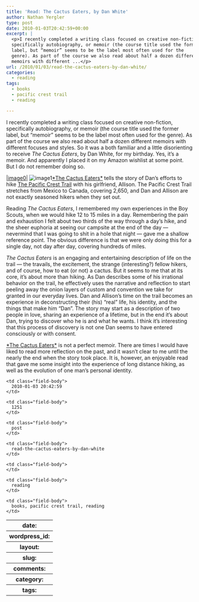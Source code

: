 ```yaml
---
title: 'Read: The Cactus Eaters, by Dan White'
author: Nathan Yergler
type: post
date: 2010-01-03T20:42:59+00:00
excerpt: |
  <p>I recently completed a writing class focused on creative non-fiction,
  specifically autobiography, or memoir (the course title used the former
  label, but “memoir” seems to be the label most often used for the
  genre). As part of the course we also read about half a dozen different
  memoirs with different ...</p>
url: /2010/01/03/read-the-cactus-eaters-by-dan-white/
categories:
  - reading
tags:
  - books
  - pacific crest trail
  - reading

---
```

I recently completed a writing class focused on creative non-fiction, specifically autobiography, or memoir (the course title used the former label, but “memoir” seems to be the label most often used for the genre). As part of the course we also read about half a dozen different memoirs with different focuses and styles. So it was a both familiar and a little disorienting to receive _The Cactus Eaters_, by Dan White, for my birthday. Yes, it’s a memoir. And apparently I placed it on my Amazon wishlist at some point. But I do not remember doing so.

[|image0|][1] ![image1][2][\*The Cactus Eaters\*][1]  tells the story of Dan’s efforts to hike [The Pacific Crest Trail][3]  with his girlfriend, Allison. The Pacific Crest Trail stretches from Mexico to Canada, covering 2,650, and Dan and Allison are not exactly seasoned hikers when they set out.

Reading _The Cactus Eaters_, I remembered my own experiences in the Boy Scouts, when we would hike 12 to 15 miles in a day. Remembering the pain and exhaustion I felt about two thirds of the way through a day’s hike, and the sheer euphoria at seeing our campsite at the end of the day — nevermind that I was going to shit in a hole that night — gave me a shallow reference point. The obvious difference is that we were only doing this for a single day, not day after day, covering hundreds of miles.

_The Cactus Eaters_ is an engaging and entertaining description of life on the trail — the travails, the excitement, the strange (interesting?) fellow hikers, and of course, how to eat (or not) a cactus. But it seems to me that at its core, it’s about more than hiking. As Dan describes some of his irrational behavior on the trail, he effectively uses the narrative and reflection to start peeling away the onion layers of custom and convention we take for granted in our everyday lives. Dan and Allison’s time on the trail becomes an experience in deconstructing their (his) “real” life, his identity, and the things that make him “Dan”. The story may start as a description of two people in love, sharing an experience of a lifetime, but in the end it’s about Dan, trying to discover who he is and what he wants. I think it’s interesting that this process of discovery is not one Dan seems to have entered consciously or with consent.

[\*The Cactus Eaters\*][1]  is not a perfect memoir. There are times I would have liked to read more reflection on the past, and it wasn’t clear to me until the nearly the end when the story took place. It is, however, an enjoyable read that gave me some insight into the experience of long distance hiking, as well as the evolution of one man’s personal identity.

<table class="docutils field-list" frame="void" rules="none">
  <col class="field-name" /> <col class="field-body" /> <tr class="field">
    <th class="field-name">
      date:
    </th>

    <td class="field-body">
      2010-01-03 20:42:59
    </td>
  </tr>

  <tr class="field">
    <th class="field-name">
      wordpress_id:
    </th>

    <td class="field-body">
      1251
    </td>
  </tr>

  <tr class="field">
    <th class="field-name">
      layout:
    </th>

    <td class="field-body">
      post
    </td>
  </tr>

  <tr class="field">
    <th class="field-name">
      slug:
    </th>

    <td class="field-body">
      read-the-cactus-eaters-by-dan-white
    </td>
  </tr>

  <tr class="field">
    <th class="field-name">
      comments:
    </th>

    <td class="field-body">
    </td>
  </tr>

  <tr class="field">
    <th class="field-name">
      category:
    </th>

    <td class="field-body">
      reading
    </td>
  </tr>

  <tr class="field">
    <th class="field-name">
      tags:
    </th>

    <td class="field-body">
      books, pacific crest trail, reading
    </td>
  </tr>
</table>

 [1]: http://www.amazon.com/gp/product/0061376930?ie=UTF8&tag=yergler.net-20&linkCode=as2&camp=1789&creative=390957&creativeASIN=0061376930
 [2]: http://www.assoc-amazon.com/e/ir?t=yergler.net-20&l=as2&o=1&a=0061376930
 [3]: http://en.wikipedia.org/wiki/Pacific_Crest_Trail